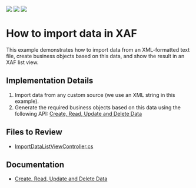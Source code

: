 <!-- default badges list -->
![](https://img.shields.io/endpoint?url=https://codecentral.devexpress.com/api/v1/VersionRange/128591614/22.2.4%2B)
[![](https://img.shields.io/badge/Open_in_DevExpress_Support_Center-FF7200?style=flat-square&logo=DevExpress&logoColor=white)](https://supportcenter.devexpress.com/ticket/details/E1719)
[![](https://img.shields.io/badge/📖_How_to_use_DevExpress_Examples-e9f6fc?style=flat-square)](https://docs.devexpress.com/GeneralInformation/403183)
<!-- default badges end -->

# How to import data in XAF

This example demonstrates how to import data from an XML-formatted text file, create business objects based on this data, and show the result in an XAF list view.

## Implementation Details

1. Import data from any custom source (we use an XML string in this example).
2. Generate the required business objects based on this data using the following API: [Create, Read, Update and Delete Data](https://docs.devexpress.com/eXpressAppFramework/113711/data-manipulation-and-business-logic/create-read-update-and-delete-data)


## Files to Review

- [ImportDataListViewController.cs](CS/EFCore/ImportDataEF/ImportDataEF.Module/Controllers/ImportDataListViewController.cs) 

## Documentation

- [Create, Read, Update and Delete Data](https://docs.devexpress.com/eXpressAppFramework/113711/data-manipulation-and-business-logic/create-read-update-and-delete-data)
